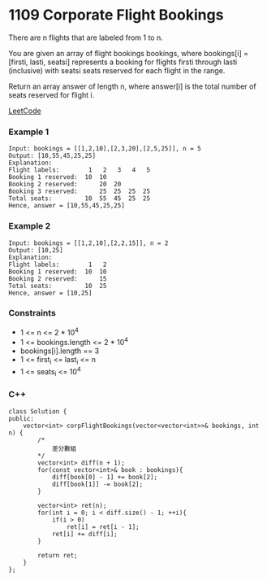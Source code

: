 # 1109 Corporate Flight Bookings

There are n flights that are labeled from 1 to n.

You are given an array of flight bookings bookings, where bookings[i] = [firsti, lasti, seatsi] represents a booking for flights firsti through lasti (inclusive) with seatsi seats reserved for each flight in the range.

Return an array answer of length n, where answer[i] is the total number of seats reserved for flight i.



[LeetCode](https://leetcode.cn/problems/corporate-flight-bookings/)


### Example 1

```
Input: bookings = [[1,2,10],[2,3,20],[2,5,25]], n = 5
Output: [10,55,45,25,25]
Explanation:
Flight labels:        1   2   3   4   5
Booking 1 reserved:  10  10
Booking 2 reserved:      20  20
Booking 3 reserved:      25  25  25  25
Total seats:         10  55  45  25  25
Hence, answer = [10,55,45,25,25]
```

### Example 2

```
Input: bookings = [[1,2,10],[2,2,15]], n = 2
Output: [10,25]
Explanation:
Flight labels:        1   2
Booking 1 reserved:  10  10
Booking 2 reserved:      15
Total seats:         10  25
Hence, answer = [10,25]
```

### Constraints

* 1 <= n <= 2 * 10<sup>4</sup>
* 1 <= bookings.length <= 2 * 10<sup>4</sup>
* bookings[i].length == 3
* 1 <= first<sub>i</sub> <= last<sub>i</sub> <= n
* 1 <= seats<sub>i</sub> <= 10<sup>4</sup>

### C++ 

```
class Solution {
public:
    vector<int> corpFlightBookings(vector<vector<int>>& bookings, int n) {
        /*
            差分數組
        */
        vector<int> diff(n + 1);
        for(const vector<int>& book : bookings){
            diff[book[0] - 1] += book[2];
            diff[book[1]] -= book[2]; 
        }

        vector<int> ret(n);
        for(int i = 0; i < diff.size() - 1; ++i){
            if(i > 0)
                ret[i] = ret[i - 1];
            ret[i] += diff[i];
        }

        return ret;
    }
};
```